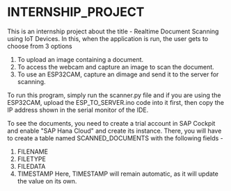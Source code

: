 # INTERNSHIP_PROJECT

This is an internship project about the title - Realtime Document Scanning using IoT Devices.
In this, when the application is run, the user gets to choose from 3 options
  1. To upload an image containing a document.
  2. To access the webcam and capture an image to scan the document.
  3. To use an ESP32CAM, capture an dimage and send it to the server for scanning.

To run this program, simply run the scanner.py file and if you are using the ESP32CAM, upload the ESP_TO_SERVER.ino code into it first, then copy the IP address shown in the serial monitor of the IDE.

To see the documents, you need to create a trial account in SAP Cockpit and enable "SAP Hana Cloud" and create its instance. There, you will have to create a table named SCANNED_DOCUMENTS with the following fields - 
  1. FILENAME
  2. FILETYPE
  3. FILEDATA
  4. TIMESTAMP
Here, TIMESTAMP will remain automatic, as it will update the value on its own.
